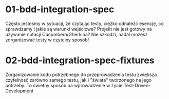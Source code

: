 # 01-bdd-integration-spec

Często jesteśmy w sytuacji, że czytając testy, ciężko odnaleźć esencję, co sprawdzamy i jakie są warunki wejściowe? Projekt nie jest gotowy na używanie notacji Cucumbera/Gherkina? Nie szkodzi, nadal możesz zorganizować testy w czytelny sposób!

# 02-bdd-integration-spec-fixtures

Zorganizowanie kodu potrzebnego do przeprowadzenia testu zwiększa czytelność zarówno samego testu, jak i "świata" tworzonego na jego potrzeby. To świetny sposób na wprowadzenie w życie Test-Driven-Development